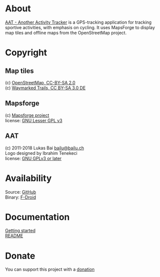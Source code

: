 # About
[AAT - Another Activity Tracker](https://bailu.ch/aat) is a GPS-tracking application for tracking sportive activities, with emphasis on cycling. It uses MapsForge to display map tiles and offline maps from the OpenStreetMap project.


# Copyright
## Map tiles
(c) [OpenStreetMap, CC-BY-SA 2.0](http://wiki.openstreetmap.org/wiki/Legal_FAQ)  
(c) [Waymarked Trails, CC BY-SA 3.0 DE](http://waymarkedtrails.org/en/help/legal)

## Mapsforge
(c) [Mapsforge project](https://github.com/mapsforge/mapsforge)  
license: [GNU Lesser GPL v3](http://www.gnu.org/licenses/lgpl.html)

## AAT
(c) 2011-2018 Lukas Bai bailu@bailu.ch  
Logo designed by Ibrahim Tenekeci  
license: [GNU GPLv3 or later](http://www.gnu.org/licenses/gpl.html)  


# Availability
Source: [GitHub](https://github.com/bailuk/AAT)  
Binary: [F-Droid](https://f-droid.org/repository/browse/?fdid=ch.bailu.aat)


# Documentation
[Getting started](README.gettingstarted.md)  
[README](README.enduser.md)


# Donate  
You can support this project with a [donation](https://bailu.ch/aat/donate.html)
